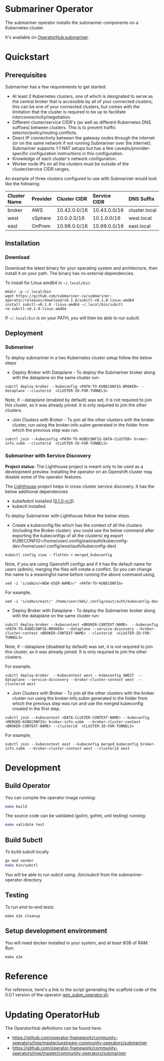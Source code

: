 # Submariner Operator

The submariner operator installs the submariner components on a Kubernetes cluster.

It's available on [OperatorHub:submariner](https://operatorhub.io/operator/submariner).

# Quickstart

## Prerequisites

Submariner has a few requirements to get started:

- At least 2 Kubernetes clusters, one of which is designated to serve as the central broker that is accessible by all of your connected clusters; this can be one of your connected clusters, but comes with the limitation that the cluster is required to be up to facilitate interconnectivity/negotiation.
- Different cluster/service CIDR's (as well as different Kubernetes DNS suffixes) between clusters. This is to prevent traffic selector/policy/routing conflicts.
- Direct IP connectivity between the gateway nodes through the internet (or on the same network if not running Submariner over the internet). Submariner supports 1:1 NAT setups but has a few caveats/provider-specific configuration instructions in this configuration.
- Knowledge of each cluster's network configuration.
- Worker node IPs on all the clusters must be outside of the cluster/service CIDR ranges.

An example of three clusters configured to use with Submariner would look like the following:

| Cluster Name | Provider | Cluster CIDR | Service CIDR | DNS Suffix |
|:-------------|:---------|:-------------|:-------------|:-----------|
| broker       | AWS      | 10.42.0.0/16 | 10.43.0.0/16 | cluster.local |
| west         | vSphere  | 10.0.0.0/16  | 10.1.0.0/16  | west.local |
| east         | OnPrem   | 10.98.0.0/16 | 10.99.0.0/16 | east.local |

## Installation

### Download
Download the latest binary for your operating system and architecture, then install it on your path. The binary has no external dependencies.

To install for Linux amd64 in `~/.local/bin`:

    mkdir -p ~/.local/bin
    wget https://github.com/submariner-io/submariner-operator/releases/download/v0.1.0/subctl-v0.1.0-linux-amd64
    install subctl-v0.1.0 -linux-amd64 ~/.local/bin/subctl
    rm subctl-v0.1.0-linux-amd64
If `~/.local/bin` is on your PATH, you will then be able to run subctl.

## Deployment

### Submariner

To deploy submariner in a two Kubernetes cluster setup follow the below steps

* Deploy Broker with Dataplane - To deploy the Submariner broker along with the dataplane on the same cluster run:
```
subctl deploy-broker --kubeconfig <PATH-TO-KUBECONFIG-BROKER> --dataplane --clusterid  <CLUSTER-ID-FOR-TUNNELS>
```
Note, if --dataplane (enabled by default) was set, it is not required to join this cluster, as it was already joined. It is only required to join the other clusters.

* Join Clusters with Broker - To join all the other clusters with the broker cluster, run using the broker-info.subm generated in the folder from which the previous step was run.

```
subctl join --kubeconfig <PATH-TO-KUBECONFIG-DATA-CLUSTER> broker-info.subm --clusterid  <CLUSTER-ID-FOR-TUNNELS>
```

### Submariner with Service Discovery

 **Project status**: The Lighthouse project is meant only to be used as a development preview. Installing the operator on an Openshift cluster may disable some of the operator features.

The [Lighthouse](https://github.com/submariner-io/lighthouse) project helps in cross-cluster service discovery. It has the below additional dependencies

- kubefedctl installed ([0.1.0-rc3](https://github.com/kubernetes-sigs/kubefed/releases/tag/v0.1.0-rc3)).
- kubectl installed.

To deploy Submariner with Lighthouse follow the below steps.

* Create a kubeconfig file which has the context of all the clusters (including the Broker cluster). you could use the below command after exporting the kubeconfigs of all the clusters( eg export KUBECONFIG=/home/user/.config/east/auth/kubeconfig-dev:/home/user/.config/west/auth/kubeconfig-dev)
```
kubectl config view --flatten > merged_kubeconfig
```

Note, if you are using Openshift configs and if it has the default name for users (admin), merging the files will create a conflict. So you can change the name to a meaningful name before running the above command using,

```
sed -i 's/admin/<NEW-USER-NAME>/' <PATH-TO-KUBECONFIG>
```

For example,

```
sed -i 's/admin/east/' /home/user/k8s/.config/east/auth/kubeconfig-dev
```

* Deploy Broker with Dataplane - To deploy the Submariner broker along with the dataplane on the same cluster run:
```
subctl deploy-broker --kubecontext <BROKER-CONTEXT-NAME>  --kubeconfig <PATH-TO-KUBECONFIG-BROKER> --dataplane --service-discovery --broker-cluster-context <BROKER-CONTEXT-NAME> --clusterid  <CLUSTER-ID-FOR-TUNNELS>
```
Note, if --dataplane (disabled by default) was set, it is not required to join this cluster, as it was already joined. It is only required to join the other clusters.

For example,
```
subctl deploy-broker  --kubecontext west --kubeconfig $WEST  --dataplane --service-discovery --broker-cluster-context west  --clusterid west
```

* Join Clusters with Broker - To join all the other clusters with the broker cluster run using the broker-info.subm generated in the folder from which the previous step was run and use the merged kubeconfig created in the first step.

```
subctl join --kubecontext <DATA-CLUSTER-CONTEXT-NAME> --kubeconfig <MERGED-KUBECONFIG> broker-info.subm  --broker-cluster-context <BROKER-CONTEXT-NAME> --clusterid  <CLUSTER-ID-FOR-TUNNELS>
```

For example,
```
subctl join --kubecontext east --kubeconfig merged_kubeconfig broker-info.subm  --broker-cluster-context west --clusterid east
```

# Development
 
## Build Operator
 
 You can compile the operator image running:
```bash
make build
```

The source code can be validated (golint, gofmt, unit testing) running:
```bash
make validate test
```

## Build Subctl

To build subctl locally
```bash
go mod vendor
make bin/subctl
```
You will be able to run subctl using ./bin/subctl from the submariner-operator directory.
 
## Testing
To run end-to-end tests:
```
make e2e cleanup
```
 
## Setup development environment 
You will need docker installed in your system, and at least 8GB of RAM. Run:

 ```
 make e2e
 ```
 
 

# Reference

For reference, here's a link to the script generating the scaffold code of the 0.0.1
version of the operator [gen_subm_operator.sh](https://github.com/submariner-io/submariner/blob/v0.0.2/operators/go/gen_subm_operator.sh).


# Updating OperatorHub

The OperatorHub definitions can be found here:
* https://github.com/operator-framework/community-operators/tree/master/upstream-community-operators/submariner
* https://github.com/operator-framework/community-operators/tree/master/community-operators/submariner

